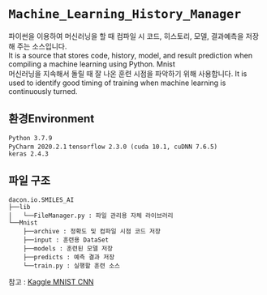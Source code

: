 # `Machine_Learning_History_Manager`
파이썬을 이용하여 머신러닝을 할 때 컴파일 시 코드, 히스토리, 모델, 결과예측을 저장해 주는 소스입니다.  
It is a source that stores code, history, model, and result prediction when compiling a machine learning using Python.
Mnist  
머신러닝을 지속해서 돌릴 때 잘 나온 훈련 시점을 파악하기 위해 사용합니다.
It is used to identify good timing of training when machine learning is continuously turned.
## 환경Environment
`Python 3.7.9`  
`PyCharm 2020.2.1`
`tensorflow 2.3.0 (cuda 10.1, cuDNN 7.6.5)`   
`keras 2.4.3`  

## 파일 구조
```
dacon.io.SMILES_AI
├──lib
│   └──FileManager.py : 파일 관리용 자체 라이브러리
└──Mnist
    ├──archive : 정확도 및 컴파일 시점 코드 저장
    ├──input : 훈련용 DataSet
    ├──models : 훈련된 모델 저장
    ├──predicts : 예측 결과 저장
    └──train.py : 실행할 훈련 소스
```
참고 : [Kaggle MNIST CNN](https://www.kaggle.com/yassineghouzam/introduction-to-cnn-keras-0-997-top-6)
